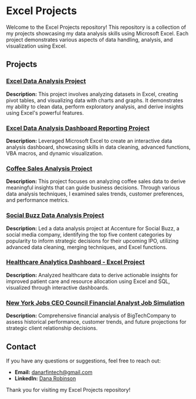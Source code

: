 # Excel Projects

Welcome to the Excel Projects repository! This repository is a collection of my projects showcasing my data analysis skills using Microsoft Excel. Each project demonstrates various aspects of data handling, analysis, and visualization using Excel.

## Projects

### [Excel Data Analysis Project](https://github.com/danartech/Excel-Data-Analysis-Project)
**Description:** This project involves analyzing datasets in Excel, creating pivot tables, and visualizing data with charts and graphs. It demonstrates my ability to clean data, perform exploratory analysis, and derive insights using Excel's powerful features.

### [Excel Data Analysis Dashboard Reporting Project](https://github.com/danartech/Excel-Data-Analysis-Dashboard-Project)
**Description:** Leveraged Microsoft Excel to create an interactive data analysis dashboard, showcasing skills in data cleaning, advanced functions, VBA macros, and dynamic visualization.

### [Coffee Sales Analysis Project](https://github.com/danartech/Coffee-Sales-Analysis-Excel-Project)
**Description:** This project focuses on analyzing coffee sales data to derive meaningful insights that can guide business decisions. Through various data analysis techniques, I examined sales trends, customer preferences, and performance metrics.

### [Social Buzz Data Analysis Project](https://github.com/danartech/Social-Buzz-Data-Analysis-Project)
**Description:** Led a data analysis project at Accenture for Social Buzz, a social media company, identifying the top five content categories by popularity to inform strategic decisions for their upcoming IPO, utilizing advanced data cleaning, merging techniques, and Excel functions. 

### [Healthcare Analytics Dashboard - Excel Project](https://github.com/danartech/Healthcare-Analytics-Excel)
**Description:** Analyzed healthcare data to derive actionable insights for improved patient care and resource allocation using Excel and SQL, visualized through interactive dashboards. 

### [New York Jobs CEO Council Financial Analyst Job Simulation](https://github.com/danartech/Financial-Analysis-of-BigTechCompany)
**Description:** Comprehensive financial analysis of BigTechCompany to assess historical performance, customer trends, and future projections for strategic client relationship decisions. 

## Contact
If you have any questions or suggestions, feel free to reach out:

- **Email:** [danarfintech@gmail.com](mailto:danarfintech@gmail.com)
- **LinkedIn:** [Dana Robinson](https://www.linkedin.com/in/dana-robinson/)

Thank you for visiting my Excel Projects repository!
